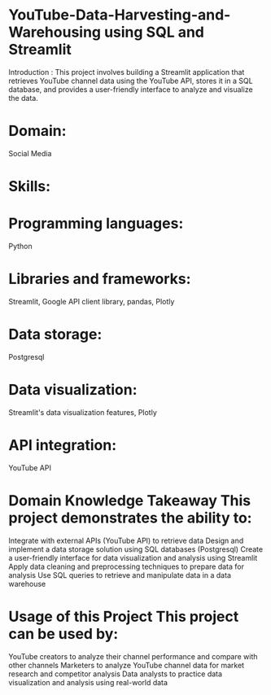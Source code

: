 # YouTube-Data-Harvesting-and-Warehousing using SQL and Streamlit
Introduction : This project involves building a Streamlit application that retrieves YouTube channel data using the YouTube API, stores it in a SQL database, and provides a user-friendly interface to analyze and visualize the data.
# Domain:
Social Media
# Skills:
# Programming languages: 
Python
# Libraries and frameworks: 
Streamlit, Google API client library, pandas, Plotly
# Data storage: 
Postgresql
# Data visualization: 
Streamlit's data visualization features, Plotly
# API integration: 
YouTube API
# Domain Knowledge Takeaway This project demonstrates the ability to:
Integrate with external APIs (YouTube API) to retrieve data
Design and implement a data storage solution using SQL databases (Postgresql)
Create a user-friendly interface for data visualization and analysis using Streamlit
Apply data cleaning and preprocessing techniques to prepare data for analysis
Use SQL queries to retrieve and manipulate data in a data warehouse
# Usage of this Project This project can be used by:
YouTube creators to analyze their channel performance and compare with other channels
Marketers to analyze YouTube channel data for market research and competitor analysis
Data analysts to practice data visualization and analysis using real-world data
